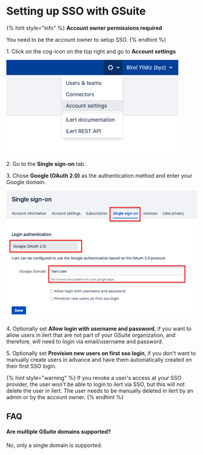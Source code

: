 # Setting up SSO with GSuite

{% hint style="info" %}
**Account owner permissions required**

You need to be the account owner to setup SSO.
{% endhint %}

1\. Click on the cog-icon on the top right and go to **Account settings**

![](<../../.gitbook/assets/image (2) (1) (1) (1) (1).png>)

2\. Go to the **Single sign-on** tab.

3\. Chose **Google (OAuth 2.0)** as the authentication method and enter your Google domain.

![](<../../.gitbook/assets/Screenshot 2020-08-25 at 15.40.07.png>)

4\. Optionally set **Allow login with username and password**, if you want to allow users in ilert that are not part of your GSuite organization, and therefore, will need to login via email/username and password.

5\. Optionally set **Provision new users on first sso login**, if you don't want to manually create users in advance and have them automatically created on their first SSO login.

{% hint style="warning" %}
If you revoke a user's access at your SSO provider, the user won't be able to login to ilert via SSO, but this will not delete the user in ilert. The user needs to be manually deleted in ilert by an admin or by the account owner.
{% endhint %}

## FAQ

#### Are multiple GSuite domains supported?

No, only a single domain is supported.
